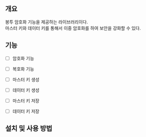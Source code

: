 ## 개요

봉투 암호화 기능을 제공하는 라이브러리이다.  
마스터 키와 데이터 키를 통해서 이중 암호화를 하여 보안을 강화할 수 있다.


## 기능
- [ ] 암호화 기능
- [ ] 복호화 기능
- [ ] 마스터 키 생성
- [ ] 데이터 키 생성
- [ ] 마스터 키 저장
- [ ] 데이터 키 저장


## 설치 및 사용 방법


